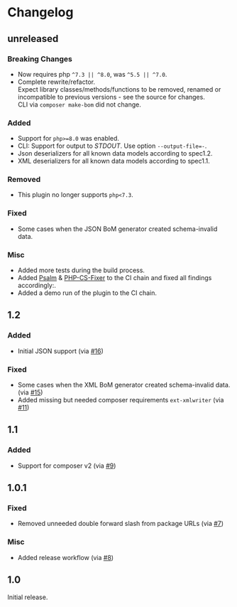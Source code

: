 # Changelog

## unreleased

### Breaking Changes

* Now requires php `^7.3 || ^8.0`, was `^5.5 || ^7.0`. 
* Complete rewrite/refactor.  
  Expect library classes/methods/functions to be removed, renamed or incompatible to previous versions - see the source for changes.  
  CLI via `composer make-bom` did not change.

### Added 

* Support for `php>=8.0` was enabled.
* CLI: Support for output to _STDOUT_. Use option `--output-file=-`.
* Json deserializers for all known data models according to spec1.2.
* XML deserializers for all known data models according to spec1.1.

### Removed 

* This plugin no longer supports `php<7.3`. 

### Fixed

* Some cases when the JSON BoM generator created schema-invalid data.

### Misc

* Added more tests during the build process.
* Added [Psalm](https://psalm.dev/) & [PHP-CS-Fixer](https://cs.symfony.com/) to the CI chain and fixed all findings accordingly:.
* Added a demo run of the plugin to the CI chain.

## 1.2

### Added

* Initial JSON support
  (via [#16](https://github.com/CycloneDX/cyclonedx-php-composer/pull/16))

### Fixed

* Some cases when the XML BoM generator created schema-invalid data.
  (via [#15](https://github.com/CycloneDX/cyclonedx-php-composer/pull/15))
* Added missing but needed composer requirements `ext-xmlwriter`
  (via [#11](https://github.com/CycloneDX/cyclonedx-php-composer/pull/11))

## 1.1

### Added

* Support for composer v2
  (via [#9](https://github.com/CycloneDX/cyclonedx-php-composer/pull/9))
  
## 1.0.1

### Fixed 

* Removed unneeded double forward slash from package URLs
  (via [#7](https://github.com/CycloneDX/cyclonedx-php-composer/pull/7))

### Misc

* Added release workflow
  (via [#8](https://github.com/CycloneDX/cyclonedx-php-composer/pull/8))

## 1.0

Initial release.
